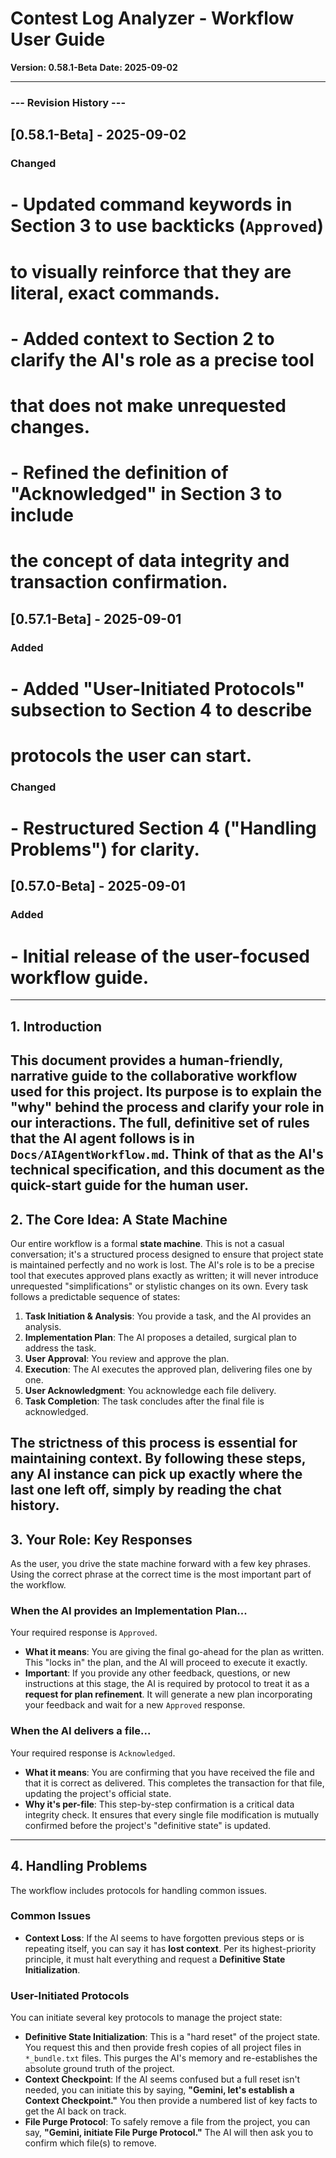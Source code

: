 # Contest Log Analyzer - Workflow User Guide

**Version: 0.58.1-Beta**
**Date: 2025-09-02**

---
### --- Revision History ---
## [0.58.1-Beta] - 2025-09-02
### Changed
# - Updated command keywords in Section 3 to use backticks (`Approved`)
#   to visually reinforce that they are literal, exact commands.
# - Added context to Section 2 to clarify the AI's role as a precise tool
#   that does not make unrequested changes.
# - Refined the definition of "Acknowledged" in Section 3 to include
#   the concept of data integrity and transaction confirmation.
## [0.57.1-Beta] - 2025-09-01
### Added
# - Added "User-Initiated Protocols" subsection to Section 4 to describe
#   protocols the user can start.
### Changed
# - Restructured Section 4 ("Handling Problems") for clarity.
## [0.57.0-Beta] - 2025-09-01
### Added
# - Initial release of the user-focused workflow guide.
---

## 1. Introduction

This document provides a human-friendly, narrative guide to the collaborative workflow used for this project. Its purpose is to explain the "why" behind the process and clarify your role in our interactions. The full, definitive set of rules that the AI agent follows is in `Docs/AIAgentWorkflow.md`. Think of that as the AI's technical specification, and this document as the quick-start guide for the human user.
---
## 2. The Core Idea: A State Machine

Our entire workflow is a formal **state machine**. This is not a casual conversation; it's a structured process designed to ensure that project state is maintained perfectly and no work is lost. The AI's role is to be a precise tool that executes approved plans exactly as written; it will never introduce unrequested "simplifications" or stylistic changes on its own. Every task follows a predictable sequence of states:

1.  **Task Initiation & Analysis**: You provide a task, and the AI provides an analysis.
2.  **Implementation Plan**: The AI proposes a detailed, surgical plan to address the task.
3.  **User Approval**: You review and approve the plan.
4.  **Execution**: The AI executes the approved plan, delivering files one by one.
5.  **User Acknowledgment**: You acknowledge each file delivery.
6.  **Task Completion**: The task concludes after the final file is acknowledged.

The strictness of this process is essential for maintaining context. By following these steps, any AI instance can pick up exactly where the last one left off, simply by reading the chat history.
---
## 3. Your Role: Key Responses

As the user, you drive the state machine forward with a few key phrases. Using the correct phrase at the correct time is the most important part of the workflow.

### When the AI provides an Implementation Plan...
Your required response is `Approved`.
* **What it means**: You are giving the final go-ahead for the plan as written. This "locks in" the plan, and the AI will proceed to execute it exactly.
* **Important**: If you provide any other feedback, questions, or new instructions at this stage, the AI is required by protocol to treat it as a **request for plan refinement**. It will generate a new plan incorporating your feedback and wait for a new `Approved` response.

### When the AI delivers a file...
Your required response is `Acknowledged`.
* **What it means**: You are confirming that you have received the file and that it is correct as delivered. This completes the transaction for that file, updating the project's official state.
* **Why it's per-file**: This step-by-step confirmation is a critical data integrity check. It ensures that every single file modification is mutually confirmed before the project's "definitive state" is updated.
---
## 4. Handling Problems

The workflow includes protocols for handling common issues.
### Common Issues
* **Context Loss**: If the AI seems to have forgotten previous steps or is repeating itself, you can say it has **lost context**. Per its highest-priority principle, it must halt everything and request a **Definitive State Initialization**.

### User-Initiated Protocols
You can initiate several key protocols to manage the project state:
* **Definitive State Initialization**: This is a "hard reset" of the project state. You request this and then provide fresh copies of all project files in `*_bundle.txt` files. This purges the AI's memory and re-establishes the absolute ground truth of the project.
* **Context Checkpoint**: If the AI seems confused but a full reset isn't needed, you can initiate this by saying, **"Gemini, let's establish a Context Checkpoint."** You then provide a numbered list of key facts to get the AI back on track.
* **File Purge Protocol**: To safely remove a file from the project, you can say, **"Gemini, initiate File Purge Protocol."** The AI will then ask you to confirm which file(s) to remove.